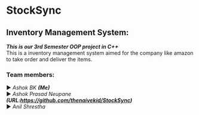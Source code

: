 # StockSync
## Inventory Management System:<br>
***This is our 3rd Semester OOP project in C++***<br>
This is a inventory management system aimed for the company like amazon to take order and deliver the items.<br>
### Team members:
▶ *Ashok BK* ***(Me)***<br>
▶ *Ashok Prasad Neupane* ***(URL:https://github.com/thenaivekid/StockSync)***<br>
▶ *Anil Shrestha*<br>

